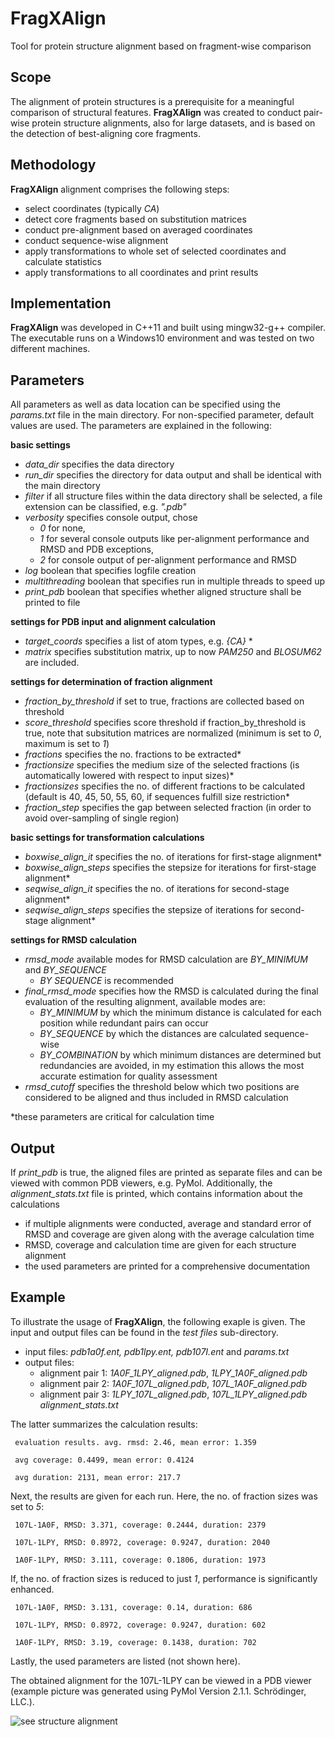 # FragXAlign
Tool for protein structure alignment based on fragment-wise comparison

## Scope
The alignment of protein structures is a prerequisite for a meaningful comparison of structural features.
**FragXAlign** was created to conduct pair-wise protein structure alignments, also for large datasets, and is based on the detection of best-aligning core fragments.

## Methodology
**FragXAlign** alignment comprises the following steps:
- select coordinates (typically *CA*)
- detect core fragments based on substitution matrices
- conduct pre-alignment based on averaged coordinates
- conduct sequence-wise alignment
- apply transformations to whole set of selected coordinates and calculate statistics
- apply transformations to all coordinates and print results

## Implementation
**FragXAlign** was developed in C++11 and built using mingw32-g++ compiler.
The executable runs on a Windows10 environment and was tested on two different machines.

## Parameters
All parameters as well as data location can be specified using the *params.txt* file in the main directory.
For non-specified parameter, default values are used. The parameters are explained in the following:

**basic settings**
* *data_dir* specifies the data directory
* *run_dir* specifies the directory for data output and shall be identical with the main directory
* *filter* if all structure files within the data directory shall be selected, a file extension can be classified, e.g. *".pdb"*
* *verbosity* specifies console output, chose
     * *0* for none,
     * *1* for several console outputs like per-alignment performance and RMSD and PDB exceptions,
     * *2* for console output of per-alignment performance and RMSD
* *log* boolean that specifies logfile creation
* *multithreading* boolean that specifies run in multiple threads to speed up
* *print_pdb* boolean that specifies whether aligned structure shall be printed to file

**settings for PDB input and alignment calculation**
* *target_coords* specifies a list of atom types, e.g. *{CA}* *
* *matrix* specifies substitution matrix, up to now *PAM250* and *BLOSUM62* are included.

**settings for determination of fraction alignment**
* *fraction_by_threshold* if set to true, fractions are collected based on threshold
* *score_threshold* specifies score threshold if fraction_by_threshold is true,
     note that subsitution matrices are normalized (minimum is set to *0*, maximum is set to *1*)
* *fractions* specifies the no. fractions to be extracted*
* *fractionsize* specifies the medium size of the selected fractions (is automatically lowered with respect to input sizes)*
* *fractionsizes* specifies the no. of different fractions to be calculated (default is 40, 45, 50, 55, 60, if sequences fulfill size restriction*
* *fraction_step* specifies the gap between selected fraction (in order to avoid over-sampling of single region)

**basic settings for transformation calculations**
* *boxwise_align_it* specifies the no. of iterations for first-stage alignment*
* *boxwise_align_steps* specifies the stepsize for iterations for first-stage alignment*
* *seqwise_align_it* specifies the no. of iterations for second-stage alignment*
* *seqwise_align_steps* specifies the stepsize of iterations for second-stage alignment*

**settings for RMSD calculation**
* *rmsd_mode* available modes for RMSD calculation are *BY_MINIMUM* and *BY_SEQUENCE*
    * *BY SEQUENCE* is recommended
* *final_rmsd_mode* specifies how the RMSD is calculated during the final evaluation of the resulting alignment, available modes are:
     - *BY_MINIMUM* by which the minimum distance is calculated for each position while redundant pairs can occur
     - *BY_SEQUENCE* by which the distances are calculated sequence-wise
     - *BY_COMBINATION* by which minimum distances are determined but redundancies are avoided,
     in my estimation this allows the most accurate estimation for quality assessment
* *rmsd_cutoff* specifies the threshold below which two positions are considered to be aligned and thus included in RMSD calculation


\*these parameters are critical for calculation time

## Output
If *print_pdb* is true, the aligned files are printed as separate files and can be viewed with common PDB viewers, e.g. PyMol.
Additionally, the *alignment_stats.txt* file is printed, which contains information about the calculations
- if multiple alignments were conducted, average and standard error of RMSD and coverage are given along with the average calculation time
- RMSD, coverage and calculation time are given for each structure alignment
- the used parameters are printed for a comprehensive documentation

## Example
To illustrate the usage of **FragXAlign**, the following exaple is given.
The input and output files can be found in the *test files* sub-directory.
- input files: *pdb1a0f.ent, pdb1lpy.ent, pdb107I.ent* and *params.txt*
- output files:
  - alignment pair 1: *1A0F_1LPY_aligned.pdb*, *1LPY_1A0F_aligned.pdb*
  - alignment pair 2: *1A0F_107L_aligned.pdb*, *107L_1A0F_aligned.pdb*
  - alignment pair 3: *1LPY_107L_aligned.pdb*, *107L_1LPY_aligned.pdb*
  *alignment_stats.txt*

The latter summarizes the calculation results:

     evaluation results. avg. rmsd: 2.46, mean error: 1.359

     avg coverage: 0.4499, mean error: 0.4124

     avg duration: 2131, mean error: 217.7

Next, the results are given for each run. Here, the no. of fraction sizes was set to *5*:

     107L-1A0F, RMSD: 3.371, coverage: 0.2444, duration: 2379
     
     107L-1LPY, RMSD: 0.8972, coverage: 0.9247, duration: 2040

     1A0F-1LPY, RMSD: 3.111, coverage: 0.1806, duration: 1973

If, the no. of fraction sizes is reduced to just *1*, performance is significantly enhanced.

     107L-1A0F, RMSD: 3.131, coverage: 0.14, duration: 686
     
     107L-1LPY, RMSD: 0.8972, coverage: 0.9247, duration: 602

     1A0F-1LPY, RMSD: 3.19, coverage: 0.1438, duration: 702

Lastly, the used parameters are listed (not shown here).

The obtained alignment for the 107L-1LPY can be viewed in a PDB viewer (example picture was generated using PyMol Version 2.1.1. Schrödinger, LLC.).

![see structure alignment](https://github.com/JoKa87/FragAlign/tree/main/testfiles/1LPY_1071_alignment.png)
